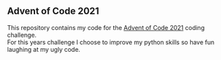 Advent of Code 2021
---

This repository contains my code for the [Advent of Code 2021](https://adventofcode.com) coding challenge.  
For this years challenge I choose to improve my python skills so have fun laughing at my ugly code.